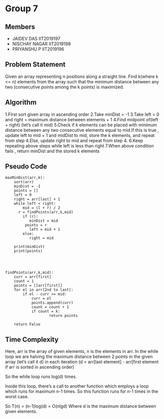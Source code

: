 # Group 7

## Members
- JAIDEV DAS IIT2019197
- NISCHAY NAGAR IIT2019198
- PRIYANSHU P IIT2019196

## Problem Statement
Given an array representing n positions along a straight line. Find k(where k <= n) elements from the array such that the minimum distance between any two (consecutive points among the k points) is maximized. 


## Algorithm
1.First sort given array in ascending order
2.Take minDist = -1
3.Take left = 0 and right = maximum distance between elements + 1
4.Find midpoint of(left + right) (let’s call it mid)
5.Check if k elements can be placed with minimum distance between any two consecutive elements equal to mid.If this is true , update left to mid + 1 and midDist to mid, store the k elements, and repeat from step 4.Else, update right to mid and repeat from step 4.
6.Keep repeating above steps while left is less than right
7.When above condition fails , return minDist and the stored k elements 




## Pseudo Code
```
maxMinDist(arr,k):
    sort(arr)
    minDist = -1
    points = []
    left = 0
    right = arr[last] + 1
    while left < right:
        mid = (l + r) / 2
	  r = findPoints(arr,k,mid)
        if (r):
           minDist = mid
	     points = r
           left = mid + 1
        else:
           right = mid
            
    print(minDist)
    print(points)




findPoints(arr,k,mid):
	curr = arr[first]
	count = 1
	points = [[arr[first]]
	for el in arr[2nd to last]:
		if el - curr >= mid:
			curr = el
			points.append(curr)
			count = count + 1
			if count = k:
     				return points
				
	return False

```




## Time Complexity

Here, arr is the array of given elements, n is the elements in arr.
In the while loop we are halving the maximum distance between 2 points in the given array (let’s call it d) in each iteration (d = arr[last element] - arr[first element if arr is sorted in ascending order)

So the while loop runs log(d) times.

Inside this loop, there’s a call to another function which employs a loop which runs for maximum n-1 times. So this function runs for n-1 times in the worst case.

So T(n) = (n-1)log(d) = O(nlgd)
Where d is the maximum distance between given elements.
